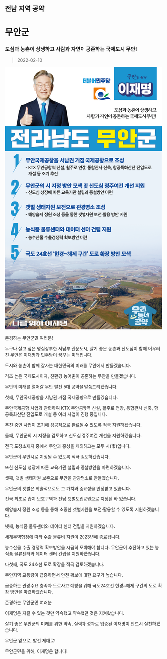 ## 전남 지역 공약

# 무안군

### 도심과 농촌이 상생하고 사람과 자연이 공존하는 국제도시 무안!
> 2022-02-10

![무안군 지역공약](./005_014_009.png)

존경하는 무안군민 여러분!

 

누구나 살고 싶은 명실상부한 서남부 관문도시, 살기 좋은 농촌과 신도심이 함께 어우러진 무안은 이재명과 민주당이 꿈꾸는 미래입니다.

 

도시와 농촌이 함께 잘사는 대한민국의 미래를 무안에서 만들겠습니다. 

격조 높은 국제도시이자, 친환경 농어촌이 공존하는 무안을 만들겠습니다.

 

무안의 미래를 열어갈 무안 발전 5대 공약을 말씀드리겠습니다.

 

 

첫째, 무안국제공항을 서남권 거점 국제공항으로 만들겠습니다.




무안국제공항 사업과 관련하여 KTX 무안공항역 신설, 활주로 연장, 통합관사 신축, 항공특화산단 진입도로 개설 등 여러 사업이 진행 중입니다.

추진 중인 사업이 조기에 성공적으로 완료될 수 있도록 적극 지원하겠습니다. 

 

둘째, 무안군의 시 지정을 검토하고 신도심 정주여건 개선을 지원하겠습니다.




전국 도청소재지 중에서 무안과 홍성을 제외하고는 모두 시(市)입니다.

무안군이 무안시로 지정될 수 있도록 적극 검토하겠습니다. 

또한 신도심 성장에 따른 교육기관 설립과 증설방안을 마련하겠습니다. 

 

셋째, 갯벌 생태자원 보존으로 무안을 관광명소로 만들겠습니다.




무안군의 갯벌은 학술적으로도 그 가치와 중요성을 인정받고 있습니다. 

전국 최초로 습지 보호구역과 전남 갯벌도립공원으로 지정된 바 있습니다.

해양습지 정원 조성 등을 통해 소중한 갯벌자원을 보전·활용할 수 있도록 지원하겠습니다. 

 

넷째, 농식품 물류센터와 데이터 센터 건립을 지원하겠습니다. 




세계무역협정에 따라 수출 물류비 지원이 2023년에 종료됩니다. 

농수산물 수출 경쟁력 확보방안을 시급히 모색해야 합니다. 
무안군이 추진하고 있는 농식품 물류센터와 데이터 센터 건립을 지원하겠습니다. 

 

다섯째, 국도 24호선 도로 확장을 적극 검토하겠습니다.

 

무안지역 교통량이 급증하면서 안전 확보에 대한 요구가 높습니다. 

급증하는 관광수요 충족과 도로사고 예방을 위해 국도24호선 현경~해제 구간의 도로 확장 방안을 마련하겠습니다. 

 

 

존경하는 무안군민 여러분

 

이재명은 지킬 수 있는 것만 약속했고 약속했던 것은 지켜왔습니다.

살기 좋은 무안군의 미래를 위한 약속, 실력과 성과로 입증된 이재명이 반드시 실천하겠습니다.

 

무안군 앞으로, 발전 제대로!

무안군민을 위해, 이재명은 합니다!

						